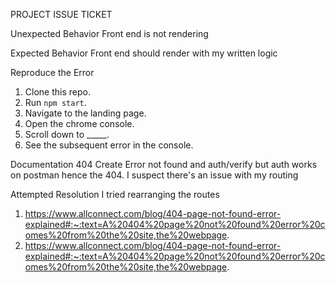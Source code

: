 PROJECT ISSUE TICKET

Unexpected Behavior
Front end is not rendering

Expected Behavior
Front end should render with my written logic

Reproduce the Error

1. Clone this repo.
2. Run `npm start`.
3. Navigate to the landing page.
4. Open the chrome console.
5. Scroll down to _____.
6. See the subsequent error in the console.

Documentation
404 Create Error not found and auth/verify but auth works on postman hence the 404.
I suspect there's an issue with my routing


Attempted Resolution
I tried rearranging the routes

1. https://www.allconnect.com/blog/404-page-not-found-error-explained#:~:text=A%20404%20page%20not%20found%20error%20comes%20from%20the%20site,the%20webpage.
2. https://www.allconnect.com/blog/404-page-not-found-error-explained#:~:text=A%20404%20page%20not%20found%20error%20comes%20from%20the%20site,the%20webpage.